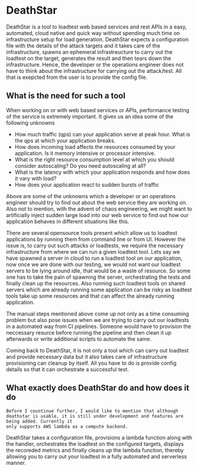 # DeathStar

DeathStar is a tool to loadtest web based services and rest APIs in a easy, automated, cloud native and quick way without spending much time on infrastructure setup for load generation. DeathStar expects a configuration file with the details of the attack targets and it takes care of the infrastructure, spawns an ephemeral infrastreucture to carry out the loadtest on the target, generates the result and then tears down the infrastructure. Hence, the developer or the operations engineer does not have to think about the infrastructure for carrying out the attack/test. All that is exepcted from the user is to provide the config file.

## What is the need for such a tool

When working on or with web based services or APIs, performance testing of the service is extremely important. It gives us an idea some of the following unknowns

- How much traffic (qps) can your application serve at peak hour. What is the qps at which your application breaks.
- How does incoming load affects the resources consumed by your application. Is it memory intensive or processor intensive.
- What is the right resource consumption level at which you should consider autoscaling? Do you need autoscaling at all?
- What is the latency with which your application responds and how does it vary with load?
- How does your application react to sudden bursts of traffic

Above are some of the unknowns which a developer or an operations engineer should try to find out about the web service they are working on. Also not to
mention, with the advent of chaos engineering, we might want to artificially inject sudden large load into our web service to find out how our application
behaves in different situations like this.

There are several opensource tools present which allow us to loadtest applications by running them from command line or from UI. However the issue is, to carry
out such attacks or loadtests, we require the necessary infrastructure from where we can run a given loadtest tool. Lets say we have spawned a server in 
cloud to run a loadtest tool on our application, now once we are done with our testing, we would not want our loadtest servers to be lying around idle, that 
would be a waste of resource. So some one has to take the pain of spawning the server, orchestrating the tests and finally clean up the resources.
Also running such loadtest tools on shared servers which are already running some application can be risky as loadtest tools take up some resources and
that can affect the already running application.

The manual steps mentioned above come up not only as a time consuming problem but also pose issues when we are trying to carry out our loadtests in a automated way
from CI pipelines. Someone would have to provision the neccessary resurce before running the pipeline and then clean it up afterwards or write additional scripts to
automate the same.

Coming back to DeathStar, it is not only a tool which can carry out loadtest and provide necessary data but it also takes care of infrastructure provisioning can
cleanup by itself. All you have to do is provide config details so that it can orchestrate a successful test.

## What exactly does DeathStar do and how does it do

``` 
Before I countinue further, I would like to mention that although deathstar is usable, it is still under development and features are being added. Currently it
only supports AWS lambda as a compute backend. 
```
DeathStar takes a configuration file, provisions a lambda function along with the handler, orchestrates the loadtest on the configured targets, displays the
recoreded metrics and finally cleans up the lambda function, thereby allowing you to carry out your loadtest in a fully automated and serverless manner.










